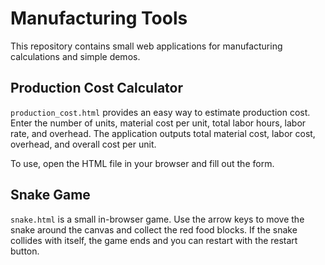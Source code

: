 # Manufacturing Tools

This repository contains small web applications for manufacturing calculations and simple demos.

## Production Cost Calculator

`production_cost.html` provides an easy way to estimate production cost. Enter the number of units, material cost per unit, total labor hours, labor rate, and overhead. The application outputs total material cost, labor cost, overhead, and overall cost per unit.

To use, open the HTML file in your browser and fill out the form.

## Snake Game

`snake.html` is a small in-browser game. Use the arrow keys to move the snake around the canvas and collect the red food blocks. If the snake collides with itself, the game ends and you can restart with the restart button.


